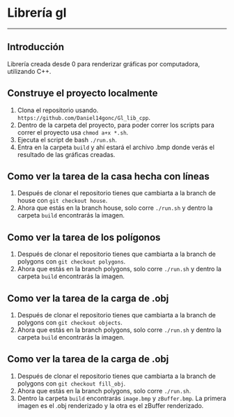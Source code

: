 # Librería gl
***
## Introducción
Librería creada desde 0 para renderizar gráficas por computadora,
utilizando C++.

## Construye el proyecto localmente
1. Clona el repositorio usando. `https://github.com/Daniel14gonc/Gl_lib_cpp`.
2. Dentro de la carpeta del proyecto, para poder correr los scripts para correr el proyecto usa `chmod a+x *.sh`.
3. Ejecuta el script de bash `./run.sh`.
3. Entra en la carpeta `build` y ahí estará el archivo .bmp donde verás el resultado de
las gráficas creadas.

## Como ver la tarea de la casa hecha con líneas
1. Después de clonar el repositorio tienes que cambiarta a la branch de house con `git checkout house`.
2. Ahora que estás en la branch house, solo corre `./run.sh` y dentro la carpeta `build` encontrarás la imagen.

## Como ver la tarea de los polígonos
1. Después de clonar el repositorio tienes que cambiarta a la branch de polygons con `git checkout polygons`.
2. Ahora que estás en la branch polygons, solo corre `./run.sh` y dentro la carpeta `build` encontrarás la imagen.

## Como ver la tarea de la carga de .obj
1. Después de clonar el repositorio tienes que cambiarta a la branch de polygons con `git checkout objects`.
2. Ahora que estás en la branch polygons, solo corre `./run.sh` y dentro la carpeta `build` encontrarás la imagen.

## Como ver la tarea de la carga de .obj
1. Después de clonar el repositorio tienes que cambiarta a la branch de polygons con `git checkout fill_obj`.
2. Ahora que estás en la branch polygons, solo corre `./run.sh`.
2. Dentro la carpeta `build` encontrarás `image.bmp` y `zBuffer.bmp`. La primera imagen es el .obj renderizado y la otra es el zBuffer renderizado.